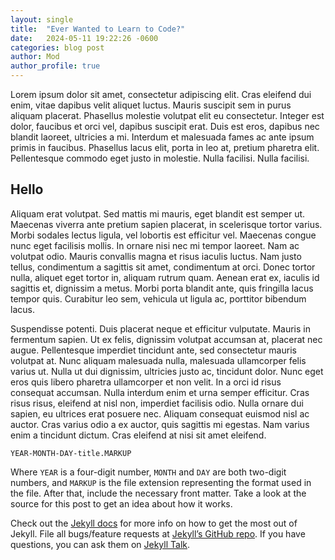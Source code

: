 ```yaml
---
layout: single
title:  "Ever Wanted to Learn to Code?"
date:   2024-05-11 19:22:26 -0600
categories: blog post
author: Mod
author_profile: true
---
```

Lorem ipsum dolor sit amet, consectetur adipiscing elit. Cras eleifend dui enim, vitae dapibus velit aliquet luctus. Mauris suscipit sem in purus aliquam placerat. Phasellus molestie volutpat elit eu consectetur. Integer est dolor, faucibus et orci vel, dapibus suscipit erat. Duis est eros, dapibus nec blandit laoreet, ultricies a mi. Interdum et malesuada fames ac ante ipsum primis in faucibus. Phasellus lacus elit, porta in leo at, pretium pharetra elit. Pellentesque commodo eget justo in molestie. Nulla facilisi. Nulla facilisi.

## Hello

Aliquam erat volutpat. Sed mattis mi mauris, eget blandit est semper ut. Maecenas viverra ante pretium sapien placerat, in scelerisque tortor varius. Morbi sodales lectus ligula, vel lobortis est efficitur vel. Maecenas congue nunc eget facilisis mollis. In ornare nisi nec mi tempor laoreet. Nam ac volutpat odio. Mauris convallis magna et risus iaculis luctus. Nam justo tellus, condimentum a sagittis sit amet, condimentum at orci. Donec tortor nulla, aliquet eget tortor in, aliquam rutrum quam. Aenean erat ex, iaculis id sagittis et, dignissim a metus. Morbi porta blandit ante, quis fringilla lacus tempor quis. Curabitur leo sem, vehicula ut ligula ac, porttitor bibendum lacus.

Suspendisse potenti. Duis placerat neque et efficitur vulputate. Mauris in fermentum sapien. Ut ex felis, dignissim volutpat accumsan at, placerat nec augue. Pellentesque imperdiet tincidunt ante, sed consectetur mauris volutpat at. Nunc aliquam malesuada nulla, malesuada ullamcorper felis varius ut. Nulla ut dui dignissim, ultricies justo ac, tincidunt dolor. Nunc eget eros quis libero pharetra ullamcorper et non velit. In a orci id risus consequat accumsan. Nulla interdum enim et urna semper efficitur. Cras risus risus, eleifend at nisl non, imperdiet facilisis odio. Nulla ornare dui sapien, eu ultrices erat posuere nec. Aliquam consequat euismod nisl ac auctor. Cras varius odio a ex auctor, quis sagittis mi egestas. Nam varius enim a tincidunt dictum. Cras eleifend at nisi sit amet eleifend.

`YEAR-MONTH-DAY-title.MARKUP`

Where `YEAR` is a four-digit number, `MONTH` and `DAY` are both two-digit numbers, and `MARKUP` is the file extension representing the format used in the file. After that, include the necessary front matter. Take a look at the source for this post to get an idea about how it works.

Check out the [Jekyll docs][jekyll-docs] for more info on how to get the most out of Jekyll. File all bugs/feature requests at [Jekyll’s GitHub repo][jekyll-gh]. If you have questions, you can ask them on [Jekyll Talk][jekyll-talk].

[jekyll-docs]: https://jekyllrb.com/docs/home
[jekyll-gh]:   https://github.com/jekyll/jekyll
[jekyll-talk]: https://talk.jekyllrb.com/
